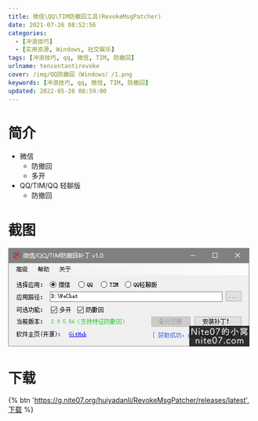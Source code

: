 ```yaml
---
title: 微信\QQ\TIM防撤回工具(RevokeMsgPatcher)
date: 2021-07-26 08:52:56
categories:
  - [冲浪技巧]
  - [实用资源, Windows, 社交娱乐]
tags: [冲浪技巧, qq, 微信, TIM, 防撤回]
urlname: tencentantirevoke
cover: /img/QQ防撤回（Windows）/1.png
keywords: [冲浪技巧, qq, 微信, TIM, 防撤回]
updated: 2022-05-26 08:59:00
---
```


# 简介

- 微信
  - 防撤回
  - 多开
- QQ/TIM/QQ 轻聊版
  - 防撤回

# 截图

![](/img/QQ防撤回（Windows）/2.png)

# 下载

{% btn 'https://g.nite07.org/huiyadanli/RevokeMsgPatcher/releases/latest',下载 %}
